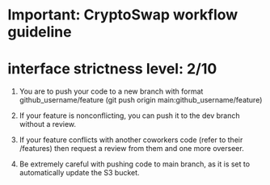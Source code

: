 # Important: CryptoSwap workflow guideline
# interface strictness level: 2/10

1. You are to push your code to a new branch with format github_username/feature (git push origin main:github_username/feature)
2. If your feature is nonconflicting, you can push it to the dev branch without a review. 
3. If your feature conflicts with another coworkers code (refer to their /features) then request a review from them and one more overseer. 

4. Be extremely careful with pushing code to main branch, as it is set to automatically update the S3 bucket. 
